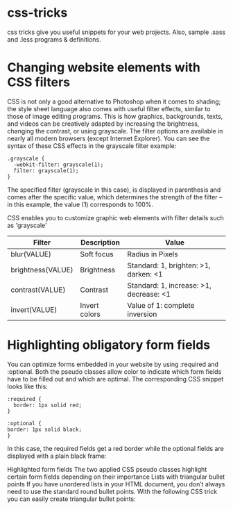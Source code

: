 # css-tricks
css tricks give you useful snippets for your web projects.  Also, sample .sass and .less programs &amp; definitions.

# Changing website elements with CSS filters
CSS is not only a good alternative to Photoshop when it comes to shading; the style sheet language also comes with useful filter effects, similar to those of image editing programs. This is how graphics, backgrounds, texts, and videos can be creatively adapted by increasing the brightness, changing the contrast, or using grayscale. The filter options are available in nearly all modern browsers (except Internet Explorer). You can see the syntax of these CSS effects in the grayscale filter example:

```
.grayscale {
  -webkit-filter: grayscale(1);
  filter: grayscale(1);
}
```

The specified filter (grayscale in this case), is displayed in parenthesis and comes after the specific value, which determines the strength of the filter – in this example, the value (1) corresponds to 100%.
<image>

CSS enables you to customize graphic web elements with filter details such as 'grayscale'

| Filter | Description | Value |
| ----- | --------------- | --------- |
blur(VALUE) | Soft focus | Radius in Pixels |
brightness(VALUE) | Brightness | Standard: 1, brighten: >1, darken: <1 |
contrast(VALUE) | Contrast | Standard: 1, increase: >1, decrease: <1 |
invert(VALUE) | Invert colors | Value of 1: complete inversion |

# Highlighting obligatory form fields
You can optimize forms embedded in your website by using :required and :optional. Both the pseudo classes allow color to indicate which form fields have to be filled out and which are optimal. The corresponding CSS snippet looks like this:

```
:required {
  border: 1px solid red;
}

:optional {
border: 1px solid black;
}
```

In this case, the required fields get a red border while the optional fields are displayed with a plain black frame:

Highlighted form fields
The two applied CSS pseudo classes highlight certain form fields depending on their importance
Lists with triangular bullet points
If you have unordered lists in your HTML document, you don’t always need to use the standard round bullet points. With the following CSS trick you can easily create triangular bullet points:
